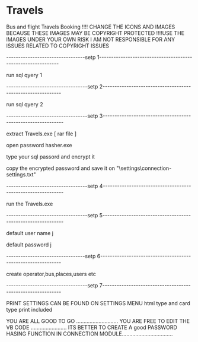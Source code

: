 # Travels
Bus and flight Travels Booking
!!!! CHANGE THE ICONS AND  IMAGES BECAUSE THESE IMAGES MAY BE COPYRIGHT PROTECTED
!!!!USE THE IMAGES UNDER YOUR OWN RISK I AM NOT RESPONSIBLE FOR ANY ISSUES RELATED TO COPYRIGHT ISSUES

---------------------------------setp 1-------------------------------------------------------------

run sql qyery 1 



----------------------------------setp 2------------------------------------------------------------

run sql qyery 2




----------------------------------setp 3-------------------------------------------------------------

extract Travels.exe [ rar file ]

open password hasher.exe

type your sql passord and encrypt it

copy the encrypted password and save it on "\settings\connection-settings.txt"


----------------------------------setp 4-------------------------------------------------------------

run the Travels.exe 


----------------------------------setp 5-------------------------------------------------------------

default user name j

default password j


---------------------------------setp 6-------------------------------------------------------------

create operator,bus,places,users etc 

----------------------------------setp 7------------------------------------------------------------

PRINT SETTINGS CAN BE FOUND ON SETTINGS MENU
html type and card type print included 


YOU ARE ALL GOOD TO GO ............................
YOU ARE FREE TO EDIT THE VB CODE ........................
ITS BETTER TO CREATE A good PASSWORD HASING FUNCTION IN CONNECTION MODULE..................................
 

